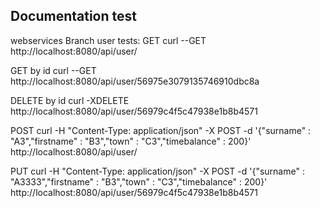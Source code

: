 Documentation test
------------------

webservices Branch user tests:
GET
curl --GET http://localhost:8080/api/user/

GET by id
curl --GET http://localhost:8080/api/user/56975e3079135746910dbc8a

DELETE by id
curl -XDELETE http://localhost:8080/api/user/56979c4f5c47938e1b8b4571

POST
curl -H "Content-Type: application/json" -X POST -d '{"surname" : "A3","firstname" : "B3","town" : "C3","timebalance" : 200}' http://localhost:8080/api/user/

PUT
curl -H "Content-Type: application/json" -X POST -d '{"surname" : "A3333","firstname" : "B3","town" : "C3","timebalance" : 200}' http://localhost:8080/api/user/56979c4f5c47938e1b8b4571
